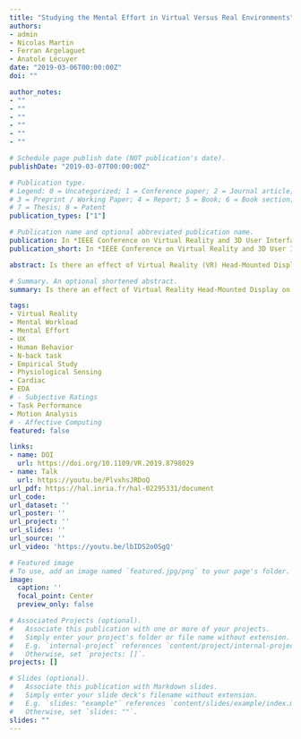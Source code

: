 ```yaml
---
title: "Studying the Mental Effort in Virtual Versus Real Environments"
authors:
- admin
- Nicolas Martin
- Ferran Argelaguet
- Anatole Lécuyer
date: "2019-03-06T00:00:00Z"
doi: ""

author_notes:
- ""
- ""
- ""
- ""
- ""
- ""

# Schedule page publish date (NOT publication's date).
publishDate: "2019-03-07T00:00:00Z"

# Publication type.
# Legend: 0 = Uncategorized; 1 = Conference paper; 2 = Journal article;
# 3 = Preprint / Working Paper; 4 = Report; 5 = Book; 6 = Book section;
# 7 = Thesis; 8 = Patent
publication_types: ["1"]

# Publication name and optional abbreviated publication name.
publication: In *IEEE Conference on Virtual Reality and 3D User Interfaces (IEEE VR)* 
publication_short: In *IEEE Conference on Virtual Reality and 3D User Interfaces (IEEE VR)* 

abstract: Is there an effect of Virtual Reality (VR) Head-Mounted Display (HMD) on the user's mental effort? In this paper, we compare the mental effort in VR versus in real environments. An experiment (N=27) was conducted to assess the effect of being immersed in a virtual environment (VE) using an HMD on the user's mental effort while performing a standardized cognitive task (the well-known N-back task, with three levels of difficulty, N ∈ {1,2,3}). In addition to test the effect of the environment (i.e., virtual versus real), we also explored the impact of performing a dual task (i.e., sitting versus walking) in both environments on mental effort. The mental effort was assessed through self-report, task performance, behavioural and physiological measures. In a nutshell, the analysis of all measurements revealed no significant effect of being immersed in the VE on the users' mental effort. In contrast, natural walking significantly increased the users' mental effort. Taken together, our results support the fact there is no specific additional mental effort related to the immersion in a VE using a VR HMD.

# Summary. An optional shortened abstract.
summary: Is there an effect of Virtual Reality Head-Mounted Display on the user's mental effort? In this paper, we compare the mental effort in virtual versus in real environments. An experiment (N = 27) was conducted to assess the effect of being immersed in a virtual environment using an HMD on the user's mental effort while performing a standardized cognitive task (the well-known N-back task, with three levels of difficulty, N ∈ 1,2,3). We also explored the impact of performing a dual task (i.e., sitting versus walking) in both environments on mental effort.

tags:
- Virtual Reality
- Mental Workload
- Mental Effort
- UX
- Human Behavior
- N-back task
- Empirical Study
- Physiological Sensing
- Cardiac
- EDA
# - Subjective Ratings
- Task Performance
- Motion Analysis
# - Affective Computing
featured: false

links:
- name: DOI
  url: https://doi.org/10.1109/VR.2019.8798029
- name: Talk
  url: https://youtu.be/PlvxhsJRDoQ
url_pdf: https://hal.inria.fr/hal-02295331/document
url_code: 
url_dataset: ''
url_poster: ''
url_project: ''
url_slides: ''
url_source: ''
url_video: 'https://youtu.be/lbIDS2o0SgQ'

# Featured image
# To use, add an image named `featured.jpg/png` to your page's folder. 
image:
  caption: ''
  focal_point: Center
  preview_only: false

# Associated Projects (optional).
#   Associate this publication with one or more of your projects.
#   Simply enter your project's folder or file name without extension.
#   E.g. `internal-project` references `content/project/internal-project/index.md`.
#   Otherwise, set `projects: []`.
projects: []

# Slides (optional).
#   Associate this publication with Markdown slides.
#   Simply enter your slide deck's filename without extension.
#   E.g. `slides: "example"` references `content/slides/example/index.md`.
#   Otherwise, set `slides: ""`.
slides: ""
---
```

